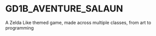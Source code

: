 # GD1B_AVENTURE_SALAUN
A Zelda Like themed game, made across multiple classes, from art to programming
